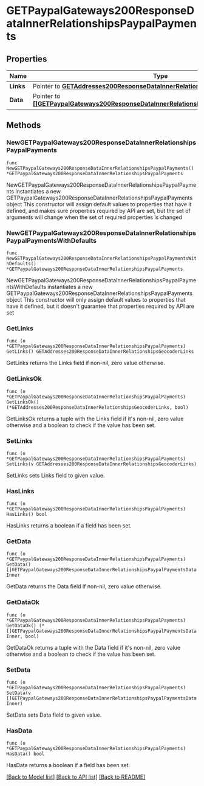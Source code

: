 # GETPaypalGateways200ResponseDataInnerRelationshipsPaypalPayments

## Properties

Name | Type | Description | Notes
------------ | ------------- | ------------- | -------------
**Links** | Pointer to [**GETAddresses200ResponseDataInnerRelationshipsGeocoderLinks**](GETAddresses200ResponseDataInnerRelationshipsGeocoderLinks.md) |  | [optional] 
**Data** | Pointer to [**[]GETPaypalGateways200ResponseDataInnerRelationshipsPaypalPaymentsDataInner**](GETPaypalGateways200ResponseDataInnerRelationshipsPaypalPaymentsDataInner.md) |  | [optional] 

## Methods

### NewGETPaypalGateways200ResponseDataInnerRelationshipsPaypalPayments

`func NewGETPaypalGateways200ResponseDataInnerRelationshipsPaypalPayments() *GETPaypalGateways200ResponseDataInnerRelationshipsPaypalPayments`

NewGETPaypalGateways200ResponseDataInnerRelationshipsPaypalPayments instantiates a new GETPaypalGateways200ResponseDataInnerRelationshipsPaypalPayments object
This constructor will assign default values to properties that have it defined,
and makes sure properties required by API are set, but the set of arguments
will change when the set of required properties is changed

### NewGETPaypalGateways200ResponseDataInnerRelationshipsPaypalPaymentsWithDefaults

`func NewGETPaypalGateways200ResponseDataInnerRelationshipsPaypalPaymentsWithDefaults() *GETPaypalGateways200ResponseDataInnerRelationshipsPaypalPayments`

NewGETPaypalGateways200ResponseDataInnerRelationshipsPaypalPaymentsWithDefaults instantiates a new GETPaypalGateways200ResponseDataInnerRelationshipsPaypalPayments object
This constructor will only assign default values to properties that have it defined,
but it doesn't guarantee that properties required by API are set

### GetLinks

`func (o *GETPaypalGateways200ResponseDataInnerRelationshipsPaypalPayments) GetLinks() GETAddresses200ResponseDataInnerRelationshipsGeocoderLinks`

GetLinks returns the Links field if non-nil, zero value otherwise.

### GetLinksOk

`func (o *GETPaypalGateways200ResponseDataInnerRelationshipsPaypalPayments) GetLinksOk() (*GETAddresses200ResponseDataInnerRelationshipsGeocoderLinks, bool)`

GetLinksOk returns a tuple with the Links field if it's non-nil, zero value otherwise
and a boolean to check if the value has been set.

### SetLinks

`func (o *GETPaypalGateways200ResponseDataInnerRelationshipsPaypalPayments) SetLinks(v GETAddresses200ResponseDataInnerRelationshipsGeocoderLinks)`

SetLinks sets Links field to given value.

### HasLinks

`func (o *GETPaypalGateways200ResponseDataInnerRelationshipsPaypalPayments) HasLinks() bool`

HasLinks returns a boolean if a field has been set.

### GetData

`func (o *GETPaypalGateways200ResponseDataInnerRelationshipsPaypalPayments) GetData() []GETPaypalGateways200ResponseDataInnerRelationshipsPaypalPaymentsDataInner`

GetData returns the Data field if non-nil, zero value otherwise.

### GetDataOk

`func (o *GETPaypalGateways200ResponseDataInnerRelationshipsPaypalPayments) GetDataOk() (*[]GETPaypalGateways200ResponseDataInnerRelationshipsPaypalPaymentsDataInner, bool)`

GetDataOk returns a tuple with the Data field if it's non-nil, zero value otherwise
and a boolean to check if the value has been set.

### SetData

`func (o *GETPaypalGateways200ResponseDataInnerRelationshipsPaypalPayments) SetData(v []GETPaypalGateways200ResponseDataInnerRelationshipsPaypalPaymentsDataInner)`

SetData sets Data field to given value.

### HasData

`func (o *GETPaypalGateways200ResponseDataInnerRelationshipsPaypalPayments) HasData() bool`

HasData returns a boolean if a field has been set.


[[Back to Model list]](../README.md#documentation-for-models) [[Back to API list]](../README.md#documentation-for-api-endpoints) [[Back to README]](../README.md)


